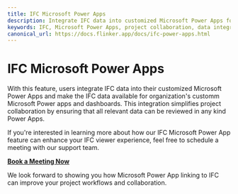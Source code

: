 ```yaml
---
title: IFC Microsoft Power Apps
description: Integrate IFC data into customized Microsoft Power Apps for enhanced project collaboration.
keywords: IFC, Microsoft Power Apps, project collaboration, data integration
canonical_url: https://docs.flinker.app/docs/ifc-power-apps.html
---
```


# IFC Microsoft Power Apps

With this feature, users integrate IFC data into their customized Microsoft Power Apps and make the IFC data available for organization's customm Microsoft Power apps and dashboards. This integration simplifies project collaboration by ensuring that all relevant data can be reviewed in any kind Power Apps.

If you're interested in learning more about how our IFC Microsoft Power App feature can enhance your IFC viewer experience, feel free to schedule a meeting with our support team.

[**Book a Meeting Now**](https://outlook.office365.com/book/SupportConsultingonlinemeeting@flinker.app/)

We look forward to showing you how Microsoft Power App linking to IFC can improve your project workflows and collaboration.




